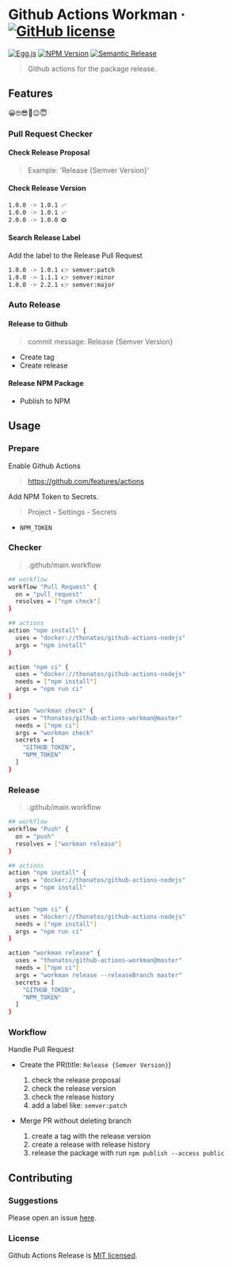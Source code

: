 # Github Actions Workman &middot; [![GitHub license][license-square]][license-url]

[![Egg.js][egg-square]][egg-url]
[![NPM Version][npm-square]][npm-url]
[![Semantic Release][semantic-release-square]][semantic-release-url]

[license-square]: https://img.shields.io/badge/license-MIT-blue.svg?style=flat-square
[license-url]: https://github.com/thonatos/github-actions-workman/blob/HEAD/LICENSE
[egg-square]: https://img.shields.io/badge/Awesome-Egg.js-ff69b4.svg?style=flat-square
[egg-url]: https://eggjs.org/
[npm-square]: https://img.shields.io/npm/v/github-actions-workman.svg?style=flat-square
[npm-url]: https://www.npmjs.com/package/github-actions-workman
[semantic-release-square]: https://img.shields.io/badge/%20%20%F0%9F%93%A6%F0%9F%9A%80-semantic--release-e10079.svg?style=flat-square
[semantic-release-url]: https://github.com/semantic-release/semantic-release

> Github actions for the package release.

## Features

😀🤓😎🤗😉😇

### Pull Request Checker

#### Check Release Proposal

> Example: 'Release {Semver Version}'

#### Check Release Version

```bash
1.0.0 -> 1.0.1 ✅
1.0.0 -> 1.0.1 ✅
2.0.0 -> 1.0.0 ❎
```

#### Search Release Label

Add the label to the Release Pull Request

```bash
1.0.0 -> 1.0.1 👉 semver:patch
1.0.0 -> 1.1.1 👉 semver:minor
1.0.0 -> 2.2.1 👉 semver:major
```

### Auto Release

#### Release to Github

> commit message: Release {Semver Version}

- Create tag
- Create release

#### Release NPM Package

- Publish to NPM

## Usage

### Prepare

Enable Github Actions

> https://github.com/features/actions

Add NPM Token to Secrets.

> Project - Settings - Secrets

- `NPM_TOKEN`

### Checker

> .github/main.workflow

```bash
## workflow
workflow "Pull Request" {
  on = "pull_request"
  resolves = ["npm check"]
}

## actions
action "npm install" {
  uses = "docker://thonatos/github-actions-nodejs"
  args = "npm install"
}

action "npm ci" {
  uses = "docker://thonatos/github-actions-nodejs"
  needs = ["npm install"]
  args = "npm run ci"
}

action "workman check" {
  uses = "thonatos/github-actions-workman@master"
  needs = ["npm ci"]
  args = "workman check"
  secrets = [
    "GITHUB_TOKEN",
    "NPM_TOKEN"
  ]
}
```

### Release

> .github/main.workflow

```bash
## workflow
workflow "Push" {
  on = "push"
  resolves = ["workman release"]
}

## actions
action "npm install" {
  uses = "docker://thonatos/github-actions-nodejs"
  args = "npm install"
}

action "npm ci" {
  uses = "docker://thonatos/github-actions-nodejs"
  needs = ["npm install"]
  args = "npm run ci"
}

action "workman release" {
  uses = "thonatos/github-actions-workman@master"
  needs = ["npm ci"]
  args = "workman release --releaseBranch master"
  secrets = [
    "GITHUB_TOKEN",
    "NPM_TOKEN"
  ]
}
```

### Workflow

Handle Pull Request

- Create the PR(title: `Release {Semver Version}`)
  1. check the release proposal
  2. check the release version
  3. check the release history
  4. add a label like: `semver:patch`

- Merge PR without deleting branch
  1. create a tag with the release version
  2. create a release with release history
  3. release the package with run `npm publish --access public`

## Contributing

### Suggestions

Please open an issue [here](https://github.com/thonatos/github-actions-workman/issues).

### License

Github Actions Release is [MIT licensed](./LICENSE).
